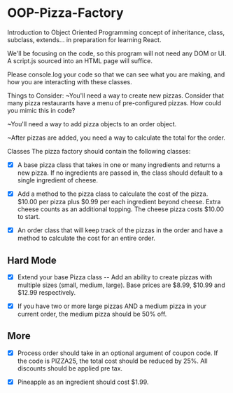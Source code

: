 # OOP-Pizza-Factory

Introduction to Object Oriented Programming concept of inheritance, class, subclass, extends... in preparation for learning React.

We'll be focusing on the code, so this program will not need any DOM or UI. A script.js sourced into an HTML page will suffice.

Please console.log your code so that we can see what you are making, and how you are interacting with these classes.

Things to Consider:
~You'll need a way to create new pizzas. Consider that many pizza restaurants have a menu of pre-configured pizzas. How could you mimic this in code?

~You'll need a way to add pizza objects to an order object.

~After pizzas are added, you need a way to calculate the total for the order.

Classes
The pizza factory should contain the following classes:

- [x] A base pizza class that takes in one or many ingredients and returns a new pizza. If no ingredients are passed in, the class should default to a single ingredient of cheese.

- [x] Add a method to the pizza class to calculate the cost of the pizza. $10.00 per pizza plus $0.99 per each ingredient beyond cheese. Extra cheese counts as an additional topping. The cheese pizza costs $10.00 to start.

- [x] An order class that will keep track of the pizzas in the order and have a method to calculate the cost for an entire order.

## Hard Mode

- [x] Extend your base Pizza class -- Add an ability to create pizzas with multiple sizes (small, medium, large). Base prices are $8.99, $10.99 and $12.99 respectively.

- [x] If you have two or more large pizzas AND a medium pizza in your current order, the medium pizza should be 50% off.

## More

- [x] Process order should take in an optional argument of coupon code. If the code is PIZZA25, the total cost should be reduced by 25%. All discounts should be applied pre tax.

- [x] Pineapple as an ingredient should cost $1.99.

